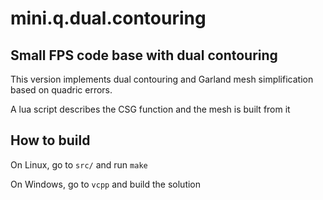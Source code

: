 mini.q.dual.contouring
======================

Small FPS code base with dual contouring
----------------------------------------

This version implements dual contouring and Garland mesh simplification based on
quadric errors.

A lua script describes the CSG function and the mesh is built from it

How to build
------------

On Linux, go to `src/` and run `make`

On Windows, go to `vcpp` and build the solution

